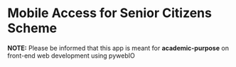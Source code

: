 # Mobile Access for Senior Citizens Scheme
**NOTE:** Please be informed that this app is meant for **academic-purpose** on front-end web development using pywebIO
